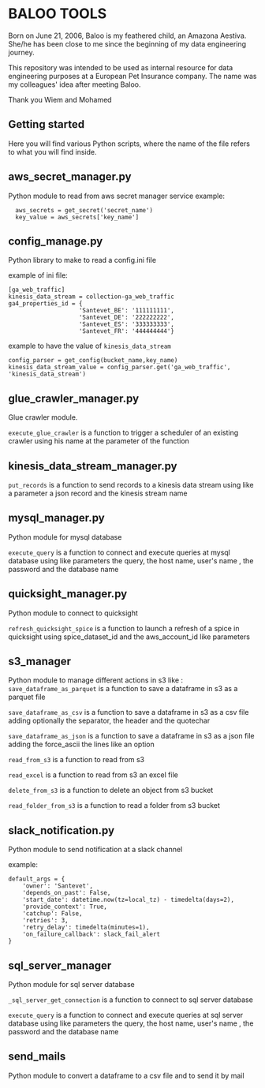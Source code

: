 # BALOO TOOLS

Born on June 21, 2006, Baloo is my feathered child, an Amazona Aestiva. She/he has been close to me since the beginning 
of my data engineering journey.

This repository was intended to be used as internal resource for data engineering purposes at a European Pet Insurance 
company. The name was my colleagues' idea after meeting Baloo. 

Thank you Wiem and Mohamed



## Getting started

Here you will find various Python scripts, where the name of the file refers to what you will find inside.

## aws_secret_manager.py

Python module to read from aws secret manager service 
example:
````
  aws_secrets = get_secret('secret_name')
  key_value = aws_secrets['key_name']
````
## config_manage.py

Python library to make to read a config.ini file 

example of ini file:
````
[ga_web_traffic]
kinesis_data_stream = collection-ga_web_traffic
ga4_properties_id = {
                    'Santevet_BE': '111111111',
                    'Santevet_DE': '222222222',
                    'Santevet_ES': '333333333',
                    'Santevet_FR': '444444444'}

````
example to have the value of ``kinesis_data_stream``

````
config_parser = get_config(bucket_name,key_name)
kinesis_data_stream_value = config_parser.get('ga_web_traffic', 'kinesis_data_stream')
````

## glue_crawler_manager.py

Glue crawler module.

``execute_glue_crawler`` is a function to trigger a scheduler of an existing crawler using his name at the parameter of the function 

## kinesis_data_stream_manager.py

``put_records`` is a function to send records to a kinesis data stream using like a parameter a json record and the kinesis stream name

## mysql_manager.py

Python module for mysql database

``execute_query`` is a function to connect and execute queries at mysql database using like parameters the query, the host name, user's name , the password and the database name  

## quicksight_manager.py

Python module to connect to quicksight 

``refresh_quicksight_spice`` is a function to launch a refresh of a spice in quicksight using spice_dataset_id and the aws_account_id like parameters


## s3_manager

Python module to manage different actions in s3 like :
``save_dataframe_as_parquet`` is a function to save a dataframe in s3 as a parquet file
 
``save_dataframe_as_csv`` is a function to save a dataframe in s3 as a csv file adding optionally the separator, the header and the quotechar
 
``save_dataframe_as_json`` is a function to save a dataframe in s3 as a json file adding the force_ascii the lines like an option
 
``read_from_s3`` is a function to read from s3 
 
``read_excel`` is a function to read from s3 an excel file
 
``delete_from_s3`` is a function to delete an object from s3 bucket

``read_folder_from_s3`` is a function to read  a folder from s3 bucket


## slack_notification.py

Python module to send notification at a slack channel 

example: 
````
default_args = {
    'owner': 'Santevet',
    'depends_on_past': False,
    'start_date': datetime.now(tz=local_tz) - timedelta(days=2),
    'provide_context': True,
    'catchup': False,
    'retries': 3,
    'retry_delay': timedelta(minutes=1),
    'on_failure_callback': slack_fail_alert
}

````

## sql_server_manager

Python module for sql server database

``_sql_server_get_connection`` is a function to connect to sql server database

``execute_query`` is a function to connect and execute queries at sql server database using like parameters the query, the host name, user's name , the password and the database name

## send_mails

Python module to convert a dataframe to a csv file and to send it by mail 
